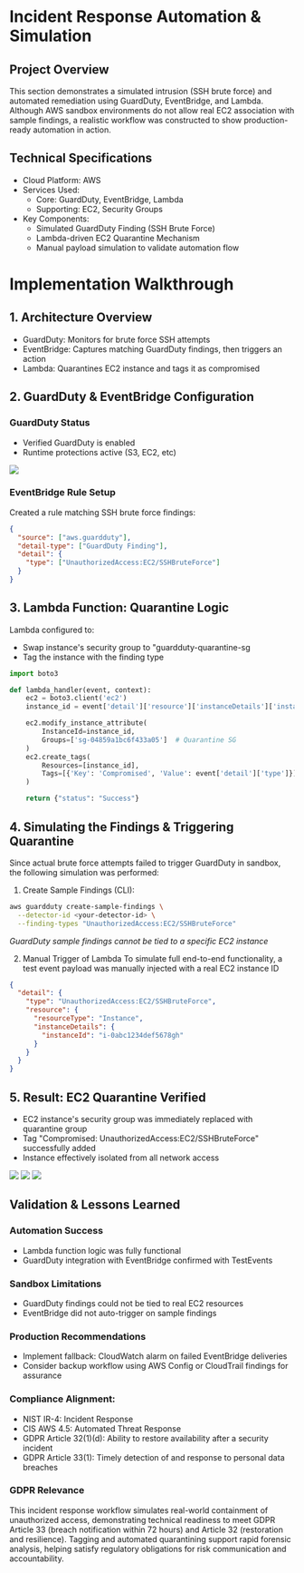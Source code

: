 # Incident Response Automation & Simulation

## Project Overview
This section demonstrates a simulated intrusion (SSH brute force) and automated remediation using GuardDuty, EventBridge, and Lambda. Although AWS sandbox environments do not allow real EC2 association with sample findings, a realistic workflow was constructed to show production-ready automation in action.

## Technical Specifications
- Cloud Platform: AWS
- Services Used:
  - Core: GuardDuty, EventBridge, Lambda
  - Supporting: EC2, Security Groups
- Key Components:
  - Simulated GuardDuty Finding (SSH Brute Force)
  - Lambda-driven EC2 Quarantine Mechanism
  - Manual payload simulation to validate automation flow

# Implementation Walkthrough

## 1. Architecture Overview
- GuardDuty: Monitors for brute force SSH attempts
- EventBridge: Captures matching GuardDuty findings, then triggers an action
- Lambda: Quarantines EC2 instance and tags it as compromised

## 2. GuardDuty & EventBridge Configuration
### GuardDuty Status 
- Verified GuardDuty is enabled
- Runtime protections active (S3, EC2, etc)

![](https://github.com/ChadVanHalen/Tech-Portfolio/blob/main/projects/AWS%20VPC%20Hardening%20NIST%20CIS%20Compliance/images/Step%205/5%20GuardDuty%20on%20and%20active.png)

### EventBridge Rule Setup
Created a rule matching SSH brute force findings:
```json
{
  "source": ["aws.guardduty"],
  "detail-type": ["GuardDuty Finding"],
  "detail": {
    "type": ["UnauthorizedAccess:EC2/SSHBruteForce"]
  }
}
```

## 3. Lambda Function: Quarantine Logic
Lambda configured to:
- Swap instance's security group to "guardduty-quarantine-sg
- Tag the instance with the finding type
```python
import boto3

def lambda_handler(event, context):
    ec2 = boto3.client('ec2')
    instance_id = event['detail']['resource']['instanceDetails']['instanceId']

    ec2.modify_instance_attribute(
        InstanceId=instance_id,
        Groups=['sg-04859a1bc6f433a05']  # Quarantine SG
    )
    ec2.create_tags(
        Resources=[instance_id],
        Tags=[{'Key': 'Compromised', 'Value': event['detail']['type']}]
    )

    return {"status": "Success"}
```

## 4. Simulating the Findings & Triggering Quarantine
Since actual brute force attempts failed to trigger GuardDuty in sandbox, the following simulation was performed:

1. Create Sample Findings (CLI):
```bash
aws guardduty create-sample-findings \
  --detector-id <your-detector-id> \
  --finding-types "UnauthorizedAccess:EC2/SSHBruteForce"
```
*GuardDuty sample findings cannot be tied to a specific EC2 instance*

2. Manual Trigger of Lambda
To simulate full end-to-end functionality, a test event payload was manually injected with a real EC2 instance ID

```json
{
  "detail": {
    "type": "UnauthorizedAccess:EC2/SSHBruteForce",
    "resource": {
      "resourceType": "Instance",
      "instanceDetails": {
        "instanceId": "i-0abc1234def5678gh"
      }
    }
  }
}
```
## 5. Result: EC2 Quarantine Verified
- EC2 instance's security group was immediately replaced with quarantine group
- Tag "Compromised: UnauthorizedAccess:EC2/SSHBruteForce" successfully added
- Instance effectively isolated from all network access

![](https://github.com/ChadVanHalen/Tech-Portfolio/blob/main/projects/AWS%20VPC%20Hardening%20NIST%20CIS%20Compliance/images/Step%205/9%20Instance%20settings%20pre%20quarantine.png)
![](https://github.com/ChadVanHalen/Tech-Portfolio/blob/main/projects/AWS%20VPC%20Hardening%20NIST%20CIS%20Compliance/images/Step%205/13%20As%20we%20can%20see%2C%20the%20instance%20has%20been%20quarantined.png)
![](https://github.com/ChadVanHalen/Tech-Portfolio/blob/main/projects/AWS%20VPC%20Hardening%20NIST%20CIS%20Compliance/images/Step%205/14%20EC2%20compromised%20tag.png)

## Validation & Lessons Learned
### Automation Success
- Lambda function logic was fully functional
- GuardDuty integration with EventBridge confirmed with TestEvents

### Sandbox Limitations
- GuardDuty findings could not be tied to real EC2 resources
- EventBridge did not auto-trigger on sample findings

### Production Recommendations
- Implement fallback: CloudWatch alarm on failed EventBridge deliveries
- Consider backup workflow using AWS Config or CloudTrail findings for assurance

### Compliance Alignment:
- NIST IR-4: Incident Response
- CIS AWS 4.5: Automated Threat Response
- GDPR Article 32(1)(d): Ability to restore availability after a security incident
- GDPR Article 33(1): Timely detection of and response to personal data breaches

### GDPR Relevance
This incident response workflow simulates real-world containment of unauthorized access, demonstrating technical readiness to meet GDPR Article 33 (breach notification within 72 hours) and Article 32 (restoration and resilience). Tagging and automated quarantining support rapid forensic analysis, helping satisfy regulatory obligations for risk communication and accountability.

